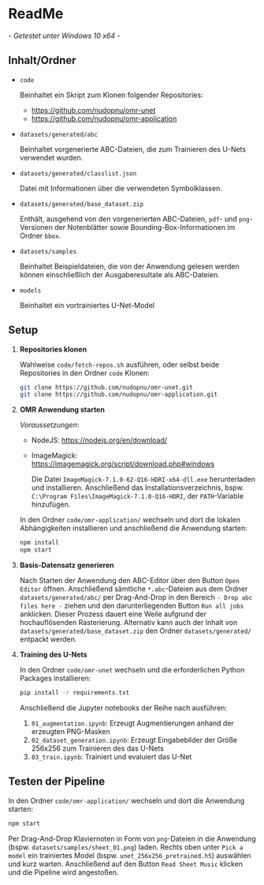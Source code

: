 # ReadMe
_- Getestet unter Windows 10 x64 -_

## Inhalt/Ordner

- `code`

    Beinhaltet ein Skript zum Klonen folgender Repositories:
    - https://github.com/nudopnu/omr-unet
    - https://github.com/nudopnu/omr-application

- `datasets/generated/abc`

    Beinhaltet vorgenerierte ABC-Dateien, die zum Trainieren des U-Nets verwendet wurden.

- `datasets/generated/classlist.json`

    Datei mit Informationen über die verwendeten Symbolklassen.

- `datasets/generated/base_dataset.zip`

    Enthält, ausgehend von den vorgenerierten ABC-Dateien, `pdf`- und `png`-Versionen der Notenblätter sowie Bounding-Box-Informationen im Ordner `bbox`.

- `datasets/samples`

    Beinhaltet Beispieldateien, die von der Anwendung gelesen werden können einschließlich der Ausgaberesultate als ABC-Dateien.

- `models`

    Beinhaltet ein vortrainiertes U-Net-Model

## Setup

1. __Repositories klonen__

    Wahlweise `code/fetch-repos.sh` ausführen, oder selbst beide Repositories in den Ordner `code` Klonen:
    ```bash
    git clone https://github.com/nudopnu/omr-unet.git
    git clone https://github.com/nudopnu/omr-application.git
    ```

2. __OMR Anwendung starten__

    _Voraussetzungen_:
    - NodeJS: https://nodejs.org/en/download/
    - ImageMagick: https://imagemagick.org/script/download.php#windows 
  
        Die Datei `ImageMagick-7.1.0-62-Q16-HDRI-x64-dll.exe` herunterladen und installieren. Anschließend das Installationsverzeichnis, bspw. `C:\Program Files\ImageMagick-7.1.0-Q16-HDRI`, der `PATH`-Variable hinzufügen.

    In den Ordner `code/omr-application/` wechseln und dort die lokalen Abhängigkeiten installieren und anschließend die Anwendung starten:

    ```bash
    npm install
    npm start
    ```

3. __Basis-Datensatz generieren__

    Nach Starten der Anwendung den ABC-Editor über den Button `Open Editor` öffnen. Anschließend sämtliche `*.abc`-Dateien aus dem Ordner `datasets/generated/abc/` per Drag-And-Drop in den Bereich `- Drop abc files here -` ziehen und den darunterliegenden Button `Run all jobs` anklicken. Dieser Prozess dauert eine Weile aufgrund der hochauflösenden Rasterierung. Alternativ kann auch der Inhalt von `datasets/generated/base_dataset.zip` den Ordner `datasets/generated/` entpackt werden.
    
4. __Training des U-Nets__

    In den Ordner `code/omr-unet` wechseln und die erforderlichen Python Packages installieren:

    ```bash
    pip install -r requirements.txt
    ```

    Anschließend die Jupyter notebooks der Reihe nach ausführen:

    1. `01_augmentation.ipynb`: Erzeugt Augmentierungen anhand der erzeugten PNG-Masken
    2. `02_dataset_generation.ipynb`: Erzeugt Eingabebilder der Größe 256x256 zum Trainieren des das U-Nets
    3. `03_train.ipynb`: Trainiert und evaluiert das U-Net

## Testen der Pipeline

In den Ordner `code/omr-application/` wechseln und dort die Anwendung starten:

```bash
npm start
```

Per Drag-And-Drop Klaviernoten in Form von `png`-Dateien in die Anwendung (bspw. `datasets/samples/sheet_01.png`) laden. Rechts oben unter `Pick a model` ein trainiertes Model (bspw. `unet_256x256_pretrained.h5`) auswählen und kurz warten. Anschließend auf den Button `Read Sheet Music` klicken und die Pipeline wird angestoßen.